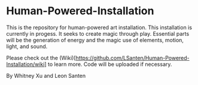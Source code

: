 # Human-Powered-Installation
This is the repository for human-powered art installation. This installation is currently in progess. It seeks to create magic through play. Essential parts will be the generation of energy and the magic use of elements, motion, light, and sound.

Please check out the (Wiki)[https://github.com/LSanten/Human-Powered-Installation/wiki] to learn more. Code will be uploaded if necessary. 

By Whitney Xu and Leon Santen
